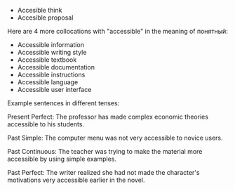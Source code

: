 

- Accesible think
- Accesible proposal

 Here are 4 more collocations with "accessible" in the meaning of понятный:

- Accessible information
- Accessible writing style
- Accessible textbook
- Accessible documentation
- Accessible instructions
- Accessible language
- Accessible user interface

Example sentences in different tenses:

Present Perfect:
The professor has made complex economic theories accessible to his students.

Past Simple: 
The computer menu was not very accessible to novice users.

Past Continuous:
The teacher was trying to make the material more accessible by using simple examples.

Past Perfect: 
The writer realized she had not made the character's motivations very accessible earlier in the novel.